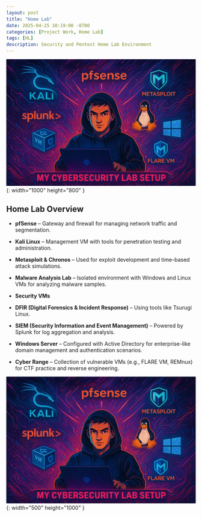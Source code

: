 ```yaml
---
layout: post
title: "Home Lab"
date: 2025-04-25 10:19:00 -0700
categories: [Project Work, Home Lab]
tags: [HL]
description: Security and Pentest Home Lab Environment
---
```


![Desktop View](/assets/img/HomeLab/Homelab-1.png){: width="1000" height="800" }

## Home Lab Overview 

- **pfSense** – Gateway and firewall for managing network traffic and segmentation.

- **Kali Linux** – Management VM with tools for penetration testing and administration.

- **Metasploit & Chronos** – Used for exploit development and time-based attack simulations.

- **Malware Analysis Lab** – Isolated environment with Windows and Linux VMs for analyzing malware samples.

- **Security VMs**

 - **DFIR (Digital Forensics & Incident Response)** – Using tools like Tsurugi Linux.

 - **SIEM (Security Information and Event Management)** – Powered by Splunk for log aggregation and analysis.

- **Windows Server** – Configured with Active Directory for enterprise-like domain management and authentication scenarios.

- **Cyber Range** – Collection of vulnerable VMs (e.g., FLARE VM, REMnux) for CTF practice and reverse engineering.

![Desktop View](/assets/img/HomeLab/Homelab-1.png){: width="500" height="1000" }